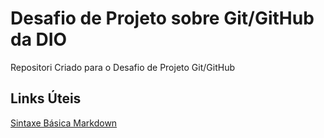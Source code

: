# Desafio de Projeto sobre Git/GitHub da DIO
Repositori Criado para o Desafio de Projeto Git/GitHub

## Links Úteis
[Sintaxe Básica Markdown](https://www.markdownguide.org/extended-syntax)
